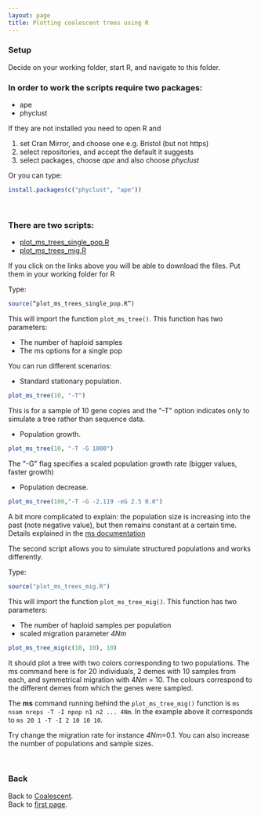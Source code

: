 ```yaml
---
layout: page
title: Plotting coalescent trees using R
---
```

### Setup
Decide on your working folder, start R, and navigate to this folder.

### In order to work the scripts require two packages:
* ape
* phyclust

If they are not installed you need to open R and

1. set Cran Mirror, and choose one e.g. Bristol (but not https)
2. select repositories, and accept the default it suggests
3. select packages, choose *ape* and also choose *phyclust*

Or you can type:
```R
install.packages(c("phyclust", "ape"))
```

<br/>

### There are two scripts:
* [plot_ms_trees_single_pop.R](../src/R/plot_ms_trees_single_pop.R)
* [plot_ms_trees_mig.R](../src/R/plot_ms_trees_mig.R)

If you click on the links above you will be able to download the files. 
Put them in your working folder for R

Type:
```R
source(“plot_ms_trees_single_pop.R”)
```
This will import the function ```plot_ms_tree()```. This function has two parameters:
* The number of haploid samples
* The ms options for a single pop

You can run different scenarios:
* Standard stationary population.
```R
plot_ms_tree(10, "-T")
```
This is for a sample of 10 gene copies and the "-T" option indicates only to 
simulate a tree rather than sequence data.

* Population growth.
```R
plot_ms_tree(10, "-T -G 1000")
```
The "-G" flag specifies a scaled population growth rate (bigger values, faster growth)

* Population decrease.
```R
plot_ms_tree(100,"-T -G -2.119 -eG 2.5 0.0")
```
A bit more complicated to explain: the population size is increasing into the past (note
negative value), but then remains constant at a certain time. Details explained in the [ms documentation](../data/msdoc.pdf)


The second script allows you to simulate structured populations and works differently.

Type:
```R
source("plot_ms_trees_mig.R")
```
This will import the function ```plot_ms_tree_mig()```. This function has two parameters:
* The number of haploid samples per population
* scaled migration parameter *4Nm*



```R
plot_ms_tree_mig(c(10, 10), 10)
```

It should plot a tree with two colors corresponding to two populations. The ms command here is for 20 individuals, 2 demes with 10 samples from each, and symmetrical migration with 4*Nm* = 10. The colours correspond to the different demes from which the genes were sampled.

The **ms** command running behind the ```plot_ms_tree_mig()``` function is ```ms nsam nreps -T -I npop n1 n2 ... 4Nm```. In the example above it corresponds to ```ms 20 1 -T -I 2 10 10 10```.

Try change the migration rate for instance *4Nm*=0.1. You can also increase the number of populations and sample sizes.



<br/>

### Back

Back to [Coalescent](./coalescent.md).   
Back to [first page](../index.md).
